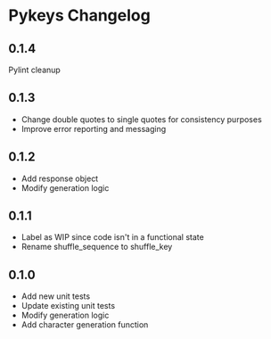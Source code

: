 # Pykeys Changelog

## 0.1.4

Pylint cleanup

## 0.1.3

- Change double quotes to single quotes for consistency purposes
- Improve error reporting and messaging

## 0.1.2

- Add response object
- Modify generation logic

## 0.1.1

- Label as WIP since code isn't in a functional state
- Rename shuffle_sequence to shuffle_key

## 0.1.0

- Add new unit tests
- Update existing unit tests
- Modify generation logic
- Add character generation function